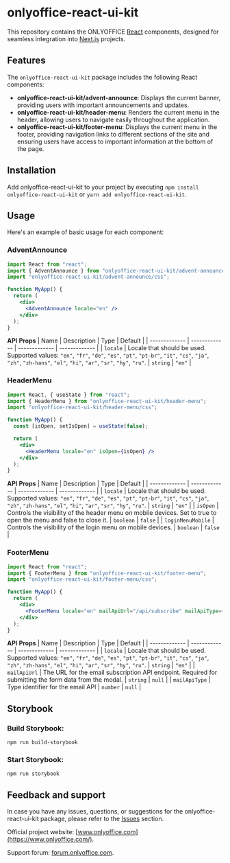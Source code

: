 # onlyoffice-react-ui-kit

This repository contains the ONLYOFFICE [React](https://react.dev/) components, designed for seamless integration into [Next.js](https://nextjs.org/) projects.

## Features

The `onlyoffice-react-ui-kit` package includes the following React components:
- **onlyoffice-react-ui-kit/advent-announce**: Displays the current banner, providing users with important announcements and updates.
- **onlyoffice-react-ui-kit/header-menu**: Renders the current menu in the header, allowing users to navigate easily throughout the application.
- **onlyoffice-react-ui-kit/footer-menu**: Displays the current menu in the footer, providing navigation links to different sections of the site and ensuring users have access to important information at the bottom of the page.

## Installation

Add onlyoffice-react-ui-kit to your project by executing `npm install onlyoffice-react-ui-kit` or `yarn add onlyoffice-react-ui-kit`.

## Usage

Here's an example of basic usage for each component:

### AdventAnnounce
```jsx
import React from "react";
import { AdventAnnounce } from "onlyoffice-react-ui-kit/advent-announce";
import "onlyoffice-react-ui-kit/advent-announce/css";

function MyApp() {
  return (
    <div>
      <AdventAnnounce locale="en" />
    </div>
  );
}
```

**API**
**Props**
| Name | Description | Type | Default |
| ------------- | ------------- | ------------- | ------------- |
| `locale` | Locale that should be used. Supported values: `"en"`, `"fr"`, `"de"`, `"es"`, `"pt"`, `"pt-br"`, `"it"`, `"cs"`, `"ja"`, `"zh"`, `"zh-hans"`, `"el"`, `"hi"`, `"ar"`, `"sr"`, `"hy"`, `"ru"`. | `string` | `"en"` |

### HeaderMenu
```jsx
import React, { useState } from "react";
import { HeaderMenu } from "onlyoffice-react-ui-kit/header-menu";
import "onlyoffice-react-ui-kit/header-menu/css";

function MyApp() {
  const [isOpen, setIsOpen] = useState(false);

  return (
    <div>
      <HeaderMenu locale="en" isOpen={isOpen} />
    </div>
  );
}
```

**API**
**Props**
| Name | Description | Type | Default |
| ------------- | ------------- | ------------- | ------------- |
| `locale` | Locale that should be used. Supported values: `"en"`, `"fr"`, `"de"`, `"es"`, `"pt"`, `"pt-br"`, `"it"`, `"cs"`, `"ja"`, `"zh"`, `"zh-hans"`, `"el"`, `"hi"`, `"ar"`, `"sr"`, `"hy"`, `"ru"`. | `string` | `"en"` |
| `isOpen` | Controls the visibility of the header menu on mobile devices. Set to true to open the menu and false to close it. | `boolean` | `false` |
| `loginMenuMobile` | Controls the visibility of the login menu on mobile devices. | `boolean` | `false` |

### FooterMenu
```jsx
import React from "react";
import { FooterMenu } from "onlyoffice-react-ui-kit/footer-menu";
import "onlyoffice-react-ui-kit/footer-menu/css";

function MyApp() {
  return (
    <div>
      <FooterMenu locale="en" mailApiUrl="/api/subscribe" mailApiType={0} />
    </div>
  );
}
```

**API**
**Props**
| Name | Description | Type | Default |
| ------------- | ------------- | ------------- | ------------- |
| `locale` | Locale that should be used. Supported values: `"en"`, `"fr"`, `"de"`, `"es"`, `"pt"`, `"pt-br"`, `"it"`, `"cs"`, `"ja"`, `"zh"`, `"zh-hans"`, `"el"`, `"hi"`, `"ar"`, `"sr"`, `"hy"`, `"ru"`. | `string` | `"en"` |
| `mailApiUrl` | The URL for the email subscription API endpoint. Required for submitting the form data from the modal. | `string` | `null` |
| `mailApiType` | Type identifier for the email API | `number` | `null` |

## Storybook

### Build Storybook:
```
npm run build-storybook
```
### Start Storybook:
```
npm run storybook
```

## Feedback and support

In case you have any issues, questions, or suggestions for the onlyoffice-react-ui-kit package, please refer to the [Issues](https://github.com/ONLYOFFICE/onlyoffice-react-ui-kit/issues) section.

Official project website: [www.onlyoffice.com](https://www.onlyoffice.com/).

Support forum: [forum.onlyoffice.com](https://forum.onlyoffice.com/).